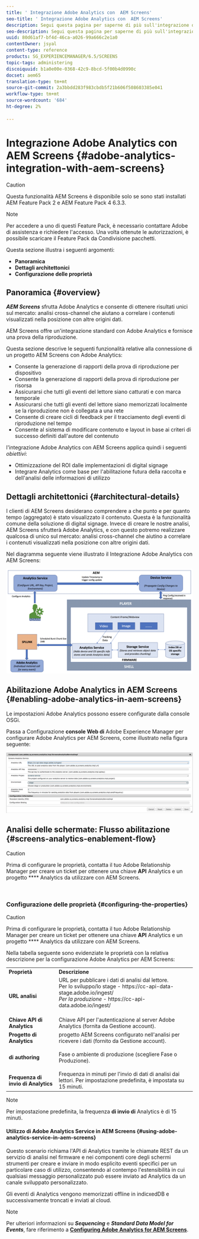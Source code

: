 ```yaml
---
title: ' Integrazione Adobe Analytics con  AEM Screens'
seo-title: ' Integrazione Adobe Analytics con  AEM Screens'
description: Segui questa pagina per saperne di più sull'integrazione di  AEM Screens con  Adobe Analytics e ti fornisce una prova di gioco.
seo-description: Segui questa pagina per saperne di più sull'integrazione di  AEM Screens con  Adobe Analytics e ti fornisce una prova di gioco.
uuid: 80d61af7-bf4d-46ca-a026-99a666c2e1a0
contentOwner: jsyal
content-type: reference
products: SG_EXPERIENCEMANAGER/6.5/SCREENS
topic-tags: administering
discoiquuid: b1a0e00e-0368-42c9-8bcd-5f00b4d0990c
docset: aem65
translation-type: tm+mt
source-git-commit: 2a3bbdd283f983cbdb5f21b606f508603385e041
workflow-type: tm+mt
source-wordcount: '684'
ht-degree: 2%

---
```



#  Integrazione Adobe Analytics con  AEM Screens {#adobe-analytics-integration-with-aem-screens}

>[!CAUTION]
>
>Questa funzionalità  AEM Screens è disponibile solo se sono stati installati AEM Feature Pack 2 e AEM Feature Pack 4 6.3.3.

>[!NOTE]
>
>Per accedere a uno di questi Feature Pack, è necessario contattare  Adobe di assistenza e richiedere l&#39;accesso. Una volta ottenute le autorizzazioni, è possibile scaricare il Feature Pack da Condivisione pacchetti.

Questa sezione illustra i seguenti argomenti:

* **Panoramica**
* **Dettagli architettonici**
* **Configurazione delle proprietà**

## Panoramica {#overview}

***AEM Screens*** sfrutta  Adobe Analytics e consente di ottenere risultati unici sul mercato: analisi cross-channel che aiutano a correlare i contenuti visualizzati nella posizione con altre origini dati.

 AEM Screens offre un&#39;integrazione standard con  Adobe Analytics e fornisce una prova della riproduzione.

Questa sezione descrive le seguenti funzionalità relative alla connessione di un progetto AEM Screens  con  Adobe Analytics:

* Consente la generazione di rapporti della prova di riproduzione per dispositivo
* Consente la generazione di rapporti della prova di riproduzione per risorsa
* Assicurarsi che tutti gli eventi del lettore siano catturati e con marca temporale
* Assicurarsi che tutti gli eventi del lettore siano memorizzati localmente se la riproduzione non è collegata a una rete
* Consente di creare cicli di feedback per il tracciamento degli eventi di riproduzione nel tempo
* Consente al sistema di modificare contenuto e layout in base ai criteri di successo definiti dall&#39;autore del contenuto

 l&#39;integrazione Adobe Analytics con  AEM Screens applica quindi i seguenti *obiettivi*:

* Ottimizzazione del ROI dalle implementazioni di digital signage
* Integrare Analytics come base per l&#39;abilitazione futura della raccolta e dell&#39;analisi delle informazioni di utilizzo

## Dettagli architettonici {#architectural-details}

I clienti di AEM Screens  desiderano comprendere a che punto e per quanto tempo (aggregato) è stato visualizzato il contenuto. Questa è la funzionalità comune della soluzione di digital signage. Invece di creare le nostre analisi,  AEM Screens sfrutterà  Adobe Analytics, e con questo potremo realizzare qualcosa di unico sul mercato: analisi cross-channel che aiutino a correlare i contenuti visualizzati nella posizione con altre origini dati.

Nel diagramma seguente viene illustrato il  Integrazione Adobe Analytics con  AEM Screens:

![screen_shot_2018-09-12at85611am](assets/screen_shot_2018-09-12at85611am.png)

## Abilitazione  Adobe Analytics in  AEM Screens {#enabling-adobe-analytics-in-aem-screens}

Le  impostazioni Adobe Analytics possono essere configurate dalla console OSGi.

Passa a Configurazione **console Web di** Adobe Experience Manager per configurare  Adobe Analytics per  AEM Screens, come illustrato nella figura seguente:

![screen_shot_2018-09-04at25550pm](assets/screen_shot_2018-09-04at25550pm.png)

## Analisi delle schermate: Flusso abilitazione {#screens-analytics-enablement-flow}

>[!CAUTION]
>
>Prima di configurare le proprietà, contatta il tuo  Adobe Relationship Manager per creare un ticket per ottenere una chiave **API** Analytics e un progetto **** Analytics da utilizzare con  AEM Screens.

![]()

### Configurazione delle proprietà {#configuring-the-properties}

>[!CAUTION]
>
>Prima di configurare le proprietà, contatta il tuo  Adobe Relationship Manager per creare un ticket per ottenere una chiave **API** Analytics e un progetto **** Analytics da utilizzare con  AEM Screens.

Nella tabella seguente sono evidenziate le proprietà con la relativa descrizione per la configurazione  Adobe Analytics per  AEM Screens:

<table>
 <tbody>
  <tr>
   <td><strong>Proprietà</strong></td>
   <td><strong>Descrizione</strong></td>
  </tr>
  <tr>
   <td><strong>URL analisi</strong></td>
   <td>URL per pubblicare i dati di analisi dal lettore. <br>
   Per lo sviluppo/lo stage</em> - https://cc-api-data-stage.adobe.io/ingest/<br /> <em>Per la produzione</em> - https://cc-api-data.adobe.io/ingest/</em><br /> <br /></td>
  </tr>
  <tr>
   <td><strong>Chiave API di Analytics</strong></td>
   <td>Chiave API per l'autenticazione al server Adobe Analytics  (fornita da Gestione account).</td>
  </tr>
  <tr>
   <td><strong>Progetto di Analytics</strong></td>
   <td> progetto AEM Screens configurato nell'analisi per ricevere i dati (fornito da Gestione account).</td>
  </tr>
  <tr>
   <td><strong>di authoring</strong></td>
   <td><p>Fase o ambiente di produzione (scegliere Fase o Produzione).</p></td>
  </tr>
  <tr>
   <td><strong>Frequenza di invio di Analytics</strong></td>
   <td>Frequenza in minuti per l'invio di dati di analisi dai lettori. Per impostazione predefinita, è impostata su 15 minuti.</td>
  </tr>
 </tbody>
</table>

>[!NOTE]
>
>Per impostazione predefinita, la frequenza **di invio di** Analytics è di 15 minuti.

#### Utilizzo di  Adobe Analytics Service in  AEM Screens {#using-adobe-analytics-service-in-aem-screens}

Questo scenario richiama l&#39;API di Analytics tramite le chiamate REST da un servizio di analisi nel firmware e nei componenti core degli schermi strumenti per creare e inviare in modo esplicito eventi specifici per un particolare caso di utilizzo, consentendo al contempo l&#39;estensibilità in cui qualsiasi messaggio personalizzato può essere inviato ad Analytics da un canale sviluppato personalizzato.

Gli eventi di Analytics vengono memorizzati offline in indicxedDB e successivamente troncati e inviati al cloud.

>[!NOTE]
>
>Per ulteriori informazioni su ***Sequencing*** e ***Standard Data Model for Events***, fare riferimento a **[Configuring  Adobe Analytics for  AEM Screens](configuring-adobe-analytics-aem-screens.md)**.

